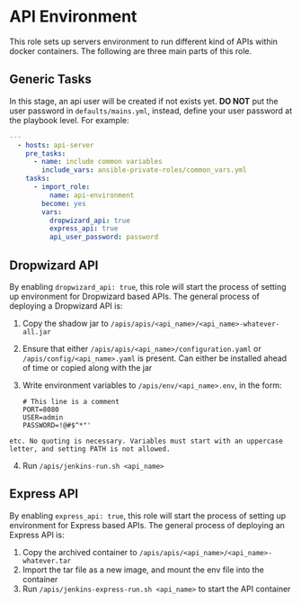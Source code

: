 API Environment
===

This role sets up servers environment to run different kind of APIs within docker containers. The following are three main parts of this role.

## Generic Tasks

In this stage, an api user will be created if not exists yet. **DO NOT** put the user password in `defaults/mains.yml`, instead, define your user password at the playbook level. For example:

```yaml
---
  - hosts: api-server
    pre_tasks:
      - name: include common variables
        include_vars: ansible-private-roles/common_vars.yml
    tasks:
      - import_role:
          name: api-environment
        become: yes
        vars:
          dropwizard_api: true
          express_api: true
          api_user_password: password
```

## Dropwizard API

By enabling `dropwizard_api: true`, this role will start the process of setting up environment for Dropwizard based APIs. The general process of deploying a Dropwizard API is:

  1. Copy the shadow jar to `/apis/apis/<api_name>/<api_name>-whatever-all.jar`
  2. Ensure that either `/apis/apis/<api_name>/configuration.yaml` or `/apis/config/<api_name>.yaml` is present. Can either be installed ahead of time or copied along with the jar
  3. Write environment variables to `/apis/env/<api_name>.env`, in the form:

      ```
      # This line is a comment
      PORT=8080
      USER=admin
      PASSWORD=!@#$^*"'
      ```

    etc. No quoting is necessary. Variables must start with an uppercase letter, and setting PATH is not allowed.

  4. Run `/apis/jenkins-run.sh <api_name>`

## Express API

By enabling `express_api: true`, this role will start the process of setting up environment for Express based APIs. The general process of deploying an Express API is:

  1. Copy the archived container to `/apis/apis/<api_name>/<api_name>-whatever.tar`
  2. Import the tar file as a new image, and mount the env file into the container
  3. Run `/apis/jenkins-express-run.sh <api_name>` to start the API container
